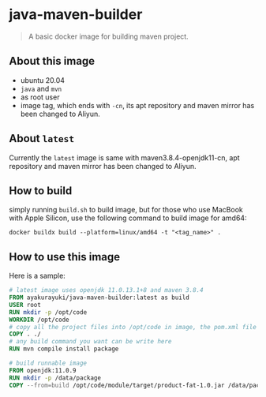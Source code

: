 # java-maven-builder

> A basic docker image for building maven project.

## About this image

* ubuntu 20.04
* `java` and `mvn`
* as root user
* image tag, which ends with `-cn`, its apt repository and maven mirror has been changed to Aliyun.

## About `latest`

Currently the `latest` image is same with maven3.8.4-openjdk11-cn, apt repository and maven mirror has been changed to Aliyun.

## How to build

simply running `build.sh` to build image, but for those who use MacBook with Apple Silicon, use the following command to build image for amd64:

```shell
docker buildx build --platform=linux/amd64 -t "<tag_name>" .
```

## How to use this image

Here is a sample:

```Dockerfile
# latest image uses openjdk 11.0.13.1+8 and maven 3.8.4
FROM ayakurayuki/java-maven-builder:latest as build
USER root
RUN mkdir -p /opt/code
WORKDIR /opt/code
# copy all the project files into /opt/code in image, the pom.xml file should be places to /opt/code/pom.xml
COPY . ./
# any build command you want can be write here
RUN mvn compile install package

# build runnable image
FROM openjdk:11.0.9
RUN mkdir -p /data/package
COPY --from=build /opt/code/module/target/product-fat-1.0.jar /data/package/product.jar
```

